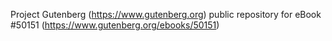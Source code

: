 Project Gutenberg (https://www.gutenberg.org) public repository for
eBook #50151 (https://www.gutenberg.org/ebooks/50151)
